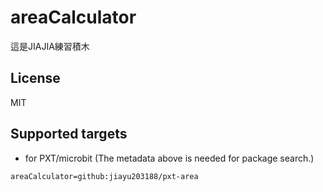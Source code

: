 # areaCalculator

這是JIAJIA練習積木

## License

MIT

## Supported targets

* for PXT/microbit
(The metadata above is needed for package search.)

```package
areaCalculator=github:jiayu203188/pxt-area
```
